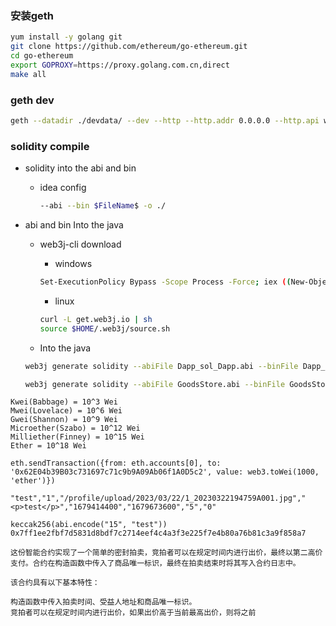 ### 安装geth

```bash
yum install -y golang git
git clone https://github.com/ethereum/go-ethereum.git
cd go-ethereum
export GOPROXY=https://proxy.golang.com.cn,direct
make all
```

### geth dev

```bash
geth --datadir ./devdata/ --dev --http --http.addr 0.0.0.0 --http.api web3,eth,debug,personal,net --rpc.allow-unprotected-txs console
```

### solidity compile

+ solidity into the abi and bin

    + idea config

      ```bash
      --abi --bin $FileName$ -o ./
      ```

+ abi and bin Into the java

    + web3j-cli download

        + windows

      ```bash
      Set-ExecutionPolicy Bypass -Scope Process -Force; iex ((New-Object System.Net.WebClient).DownloadString('https://raw.githubusercontent.com/web3j/web3j-installer/master/installer.ps1'))
      ```

        + linux

      ```bash
      curl -L get.web3j.io | sh
      source $HOME/.web3j/source.sh
      ```

    + Into the java

  ```bash
  web3j generate solidity --abiFile Dapp_sol_Dapp.abi --binFile Dapp_sol_Dapp.bin -o .\src\main\java -p xpit.top.action.contract
  ```

  ```bash
  web3j generate solidity --abiFile GoodsStore.abi --binFile GoodsStore.bin -o .\src\main\java -p top.xpit.action.contract
  ```
  
```text
Kwei(Babbage) = 10^3 Wei
Mwei(Lovelace) = 10^6 Wei
Gwei(Shannon) = 10^9 Wei
Microether(Szabo) = 10^12 Wei
Milliether(Finney) = 10^15 Wei
Ether = 10^18 Wei
```


```text
eth.sendTransaction({from: eth.accounts[0], to: '0x62E04b39B03c731697c71c9b9A09Ab06f1A0D5c2', value: web3.toWei(1000, 'ether')})
```

```text
"test","1","/profile/upload/2023/03/22/1_20230322194759A001.jpg","<p>test</p>","1679414400","1679673600","5","0"
```

```text
keccak256(abi.encode("15", "test"))
0x7ff1ee2fbf7d5831d8bdf7c2714eef4c4a3f3e225f7e4b80a76b81c3a9f858a7
```

```text
这份智能合约实现了一个简单的密封拍卖，竞拍者可以在规定时间内进行出价，最终以第二高价支付。合约在构造函数中传入了商品唯一标识，最终在拍卖结束时将其写入合约日志中。

该合约具有以下基本特性：

构造函数中传入拍卖时间、受益人地址和商品唯一标识。
竞拍者可以在规定时间内进行出价，如果出价高于当前最高出价，则将之前
```